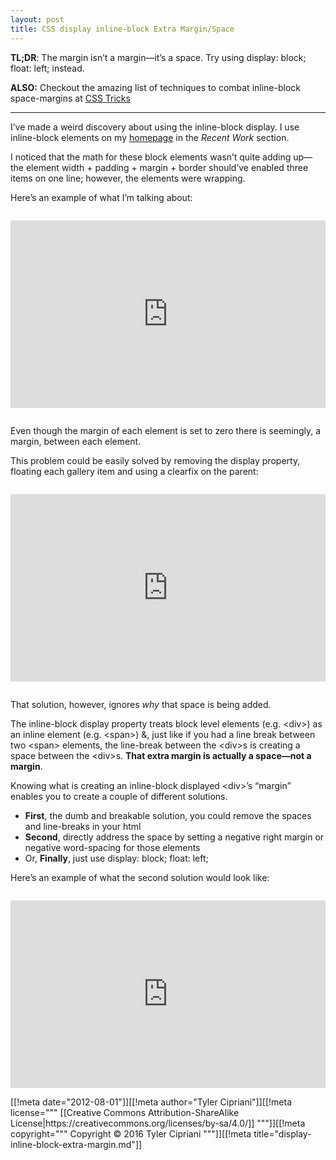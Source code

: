 ```yaml
---
layout: post
title: CSS display inline-block Extra Margin/Space
---
```

**TL;DR**: The margin isn&#8217;t a margin&#8212;it&#8217;s a space. Try 
using display: block; float: left; instead. 

**ALSO:** Checkout the amazing list of techniques to combat inline-block 
space-margins at [CSS Tricks](http://css-tricks.com/fighting-the-space-between-inline-block-elements/ "Fighting the Space Between inline-block Elements")

<hr>

I&#8217;ve made a weird discovery about using the inline-block display. 
I use inline-block elements on my 
[homepage](http://www.tylercipriani.com, "Tyler Cipriani") 
in the _Recent Work_ section.

I noticed that the math for these block elements wasn&#8217;t quite adding 
up&#8212;the element width + padding + margin + border should&#8217;ve enabled
three items on one line; however, the elements were wrapping.

Here&#8217;s an example of what I&#8217;m talking about:
<iframe style="margin: 1em 0; width: 100%; height: 300px;" src="http://jsfiddle.net/thcipriani/r7egr/embedded/result,html,css/" allowfullscreen="allowfullscreen" frameborder="0"> </iframe>

Even though the margin of each element is set to zero there is seemingly, a margin, between each element.

This problem could be easily solved by removing the display property, floating each gallery item and using a clearfix on the parent:
<iframe style="margin: 1em 0; width: 100%; height: 300px;" src="http://jsfiddle.net/thcipriani/r7egr/2/embedded/result,html,css/" allowfullscreen="allowfullscreen" frameborder="0"> </iframe>

That solution, however, ignores <em>why</em> that space is being added.

The inline-block display property treats block level elements 
(e.g. &lt;div&gt;) as an inline element (e.g. &lt;span&gt;) <span class="amp">&amp;</span>,
just like if you had a line break between two &lt;span&gt; elements, the 
line-break between the &lt;div&gt;s is creating a space between the &lt;div&gt;s.
**That extra margin is actually a space&#8212;not a margin**.

Knowing what is creating an inline-block displayed &lt;div&gt;&#8217;s 
&#8220;margin&#8221; enables you to create a couple of different solutions.
* **First**, the dumb and breakable solution, you could remove the spaces 
and line-breaks in your html
* **Second**, directly address the space by setting a negative right margin or negative word-spacing for those elements
* Or, **Finally**, just use display: block; float: left;

Here&#8217;s an example of what the second solution would look like:
<iframe style="margin: 1em 0; width: 100%; height: 300px" src="http://jsfiddle.net/thcipriani/r7egr/3/embedded/result,html,css/" allowfullscreen="allowfullscreen" frameborder="0"> </iframe>
[[!meta date="2012-08-01"]][[!meta author="Tyler Cipriani"]][[!meta license="""
[[Creative Commons Attribution-ShareAlike License|https://creativecommons.org/licenses/by-sa/4.0/]]
"""]][[!meta copyright="""
Copyright &copy; 2016 Tyler Cipriani
"""]][[!meta title="display-inline-block-extra-margin.md"]]